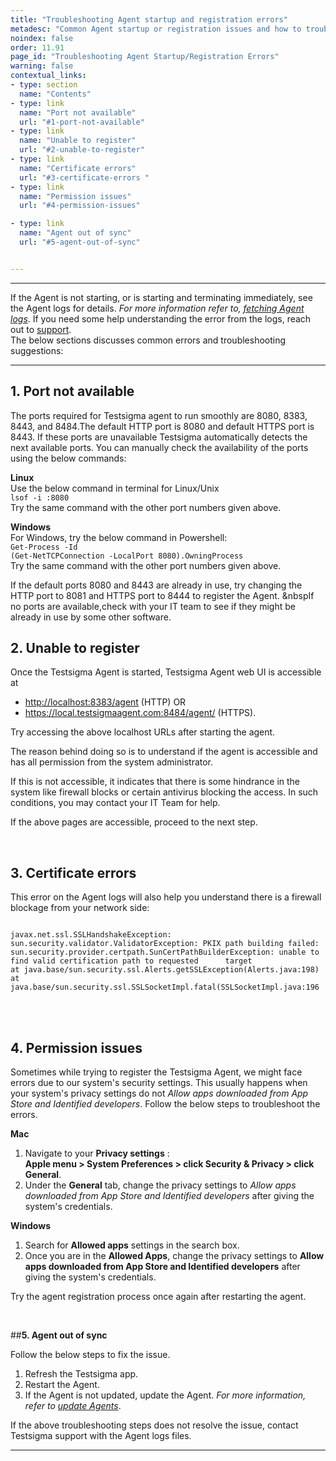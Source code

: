 ```yaml
---
title: "Troubleshooting Agent startup and registration errors"
metadesc: "Common Agent startup or registration issues and how to troubleshoot them."
noindex: false
order: 11.91
page_id: "Troubleshooting Agent Startup/Registration Errors"
warning: false
contextual_links:
- type: section
  name: "Contents"
- type: link
  name: "Port not available"
  url: "#1-port-not-available"
- type: link
  name: "Unable to register"
  url: "#2-unable-to-register"
- type: link
  name: "Certificate errors"
  url: "#3-certificate-errors "
- type: link
  name: "Permission issues"
  url: "#4-permission-issues"

- type: link
  name: "Agent out of sync"
  url: "#5-agent-out-of-sync"


---
```


---

If  the Agent is not starting, or is starting and terminating immediately, see the Agent logs for details.  *For more information refer to, [fetching Agent logs](https://testsigma.com/docs/agent/troubleshooting/logs/)*. If you need some help understanding the error from the logs, reach out to [support](mailto:support@testsigma.com).<br>
The below sections discusses common errors and troubleshooting suggestions:
<br>

---

## **1. Port not available**

The ports required for Testsigma agent to run smoothly are 8080, 8383, 8443, and 8484.The default HTTP port is 8080 and default HTTPS port is 8443. If these ports are unavailable Testsigma automatically detects the next available ports.  You can manually check the availability of the ports using the below commands:

**Linux**<br>
Use the below command in terminal for Linux/Unix<br>
`lsof -i :8080`<br>
Try the same command with the other port numbers given above.

**Windows**<br>
For Windows, try the below command in Powershell:<br>
`Get-Process -Id`
<br>
`(Get-NetTCPConnection -LocalPort 8080).OwningProcess`
<br>Try the same command with the other port numbers given above.

If the default ports 8080 and 8443 are already in use, try changing the HTTP port to 8081 and HTTPS port to 8444 to register the Agent.
&nbspIf no ports are available,check with your IT team to see if they might be already in use by some other software.
<br>

## **2. Unable to register**

Once the Testsigma Agent is started, Testsigma Agent web UI is accessible at

- <http://localhost:8383/agent> (HTTP) OR
- <https://local.testsigmaagent.com:8484/agent/> (HTTPS).

Try accessing the above localhost URLs after starting the agent.

The reason behind doing so is to understand if the agent is accessible and has all permission from the system administrator.

If this is not accessible, it indicates that there is some hindrance in the system like firewall blocks or certain antivirus blocking the access. In such conditions, you may contact your IT  Team for help.

If the above pages are accessible, proceed to the next step.

<br>

## **3. Certificate errors**

This error on the Agent logs will also help you understand there is a firewall blockage from your network side:

```

javax.net.ssl.SSLHandshakeException: sun.security.validator.ValidatorException: PKIX path building failed:  
sun.security.provider.certpath.SunCertPathBuilderException: unable to find valid certification path to requested      target
at java.base/sun.security.ssl.Alerts.getSSLException(Alerts.java:198)
at java.base/sun.security.ssl.SSLSocketImpl.fatal(SSLSocketImpl.java:196

```

<br><br>

## **4. Permission issues**

Sometimes while trying to register the Testsigma Agent, we might face errors due to our system's security settings. This usually happens when your system's privacy settings do not *Allow apps downloaded from App Store and Identified developers*. Follow the below steps to troubleshoot the errors.

  **Mac**

  1. Navigate to your **Privacy settings** :<br> **Apple menu > System Preferences > click Security & Privacy > click General**.
  2. Under the **General** tab, change the privacy settings to *Allow apps downloaded from App Store and Identified developers* after giving the system's credentials.

  **Windows**

  1. Search for **Allowed apps** settings in the search box.
  2. Once you are in the **Allowed Apps**, change the privacy settings to **Allow apps downloaded from App Store and Identified developers** after giving the system's credentials.

Try the agent registration process once again after restarting the agent. 



<br>

##**5. Agent out of sync**

Follow the below steps to fix the issue.

1. Refresh the Testsigma app.
2. Restart the Agent.
3. If the Agent is not updated, update the Agent. *For more information, refer to [update Agents](https://testsigma.com/docs/agent/update-agent-manually/)*.

If the above troubleshooting steps does not resolve the issue, contact Testsigma support with the Agent logs files.

---

